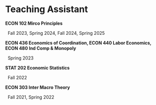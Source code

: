 Teaching Assistant
=====

**ECON 102 Mirco Principles**

&nbsp;&nbsp;Fall 2023, Spring 2024, Fall 2024, Spring 2025

**ECON 436 Economics of Coordination, ECON 440 Labor Economics, ECON 480 Ind Comp & Monopoly**

&nbsp;&nbsp;Spring 2023

**STAT 202 Economic Statistics**

&nbsp;&nbsp;Fall 2022

**ECON 303 Inter Macro Theory**

&nbsp;&nbsp;Fall 2021, Spring 2022

